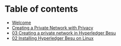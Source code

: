 # Table of contents

* [Welcome](README.md)
* [Creating a Private Network with Privacy](creating-a-private-network-with-privacy.md)
* [03 Creating a private network in Hyperledger Besu](03-creating-a-private-network-in-hyperledger-besu.md)
* [02 Installing Hyperledger Besu on Linux](02-installing-hyperledger-besu-on-linux.md)

